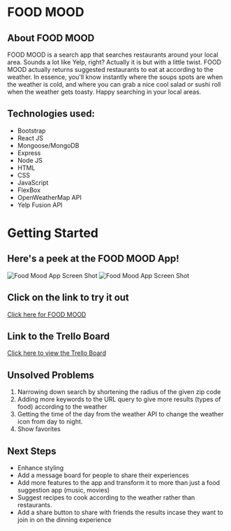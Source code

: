 # FOOD MOOD

## About FOOD MOOD
FOOD MOOD is a search app that searches restaurants around your local area. Sounds a lot like Yelp, right? Actually it is but with a little twist. FOOD MOOD actually returns suggested restaurants to eat at according to the weather. In essence, you'll know instantly where the soups spots are when the weather is cold, and where you can grab a nice cool salad or sushi roll when the weather gets toasty. Happy searching in your local areas. 

## Technologies used:
* Bootstrap
* React JS
* Mongoose/MongoDB
* Express
* Node JS
* HTML
* CSS
* JavaScript
* FlexBox
* OpenWeatherMap API
* Yelp Fusion API

# Getting Started

## Here's a peek at the FOOD MOOD App!
![Food Mood App Screen Shot](https://i.imgur.com/7JtUCDM.png)
![Food Mood App Screen Shot](https://i.imgur.com/5kXtZwk.png)

## Click on the link to try it out
[Click here for FOOD MOOD](https://hipfoodiemom.com/2017/10/28/chocolate-chip-sugar-cookies/)

## Link to the Trello Board
[Click here to view the Trello Board](https://trello.com/b/COXrtKKD/food-mood)

## Unsolved Problems
1. Narrowing down search by shortening the radius of the given zip code
2. Adding more keywords to the URL query to give more results (types of food) according to the weather
3. Getting the time of the day from the weather API to change the weather icon from day to night.
4. Show favorites 

## Next Steps
* Enhance styling
* Add a message board for people to share their experiences 
* Add more features to the app and transform it to more than just a food suggestion app (music, movies)
* Suggest recipes to cook according to the weather rather than restaurants.
* Add a share button to share with friends the results incase they want to join in on the dinning experience